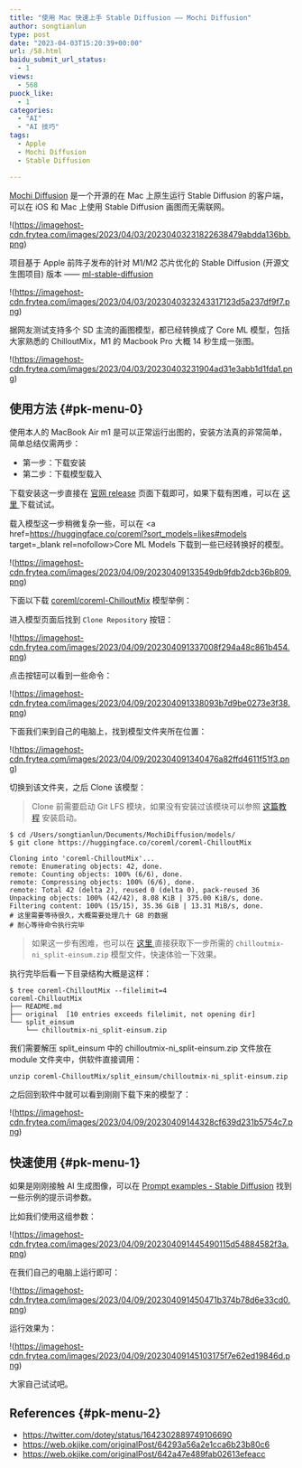 ```yaml
---
title: "使用 Mac 快速上手 Stable Diffusion —— Mochi Diffusion"
author: songtianlun
type: post
date: "2023-04-03T15:20:39+00:00"
url: /58.html
baidu_submit_url_status:
  - 1
views:
  - 568
puock_like:
  - 1
categories:
  - "AI"
  - "AI 技巧"
tags:
  - Apple
  - Mochi Diffusion
  - Stable Diffusion

---
```

<a href=https://github.com/godly-devotion/MochiDiffusion target=_blank  rel=nofollow>Mochi Diffusion</a> 是一个开源的在 Mac 上原生运行 Stable Diffusion 的客户端，可以在 iOS 和 Mac 上使用 Stable Diffusion 画图而无需联网。

!(https://imagehost-cdn.frytea.com/images/2023/04/03/20230403231822638479abdda136bb.png)

项目基于 Apple 前阵子发布的针对 M1/M2 芯片优化的 Stable Diffusion (开源文生图项目) 版本 —— <a href=https://github.com/apple/ml-stable-diffusion target=_blank  rel=nofollow>ml-stable-diffusion</a>

!(https://imagehost-cdn.frytea.com/images/2023/04/03/2023040323243317123d5a237df9f7.png)

据网友测试支持多个 SD 主流的画图模型，都已经转换成了 Core ML 模型，包括大家熟悉的 ChilloutMix，M1 的 Macbook Pro 大概 14 秒生成一张图。

!(https://imagehost-cdn.frytea.com/images/2023/04/03/20230403231904ad31e3abb1d1fda1.png)

## 使用方法  {#pk-menu-0}

使用本人的 MacBook Air m1 是可以正常运行出图的，安装方法真的非常简单，简单总结仅需两步：

  * 第一步：下载安装
  * 第二步：下载模型载入

下载安装这一步直接在  <a href=https://github.com/godly-devotion/MochiDiffusion/releases target=_blank  rel=nofollow>官网 release</a> 页面下载即可，如果下载有困难，可以在  <a href=https://res.frytea.com/Dev/MochiDiffusion target=_blank  rel=nofollow>这里 </a> 下载试试。

载入模型这一步稍微复杂一些，可以在 <a href=https://huggingface.co/coreml?sort_models=likes#models target=_blank  rel=nofollow>Core ML Models</a> 下载到一些已经转换好的模型。

!(https://imagehost-cdn.frytea.com/images/2023/04/09/20230409133549db9fdb2dcb36b809.png)

下面以下载 <a href=https://huggingface.co/coreml/coreml-ChilloutMix target=_blank  rel=nofollow>coreml/coreml-ChilloutMix</a> 模型举例：

进入模型页面后找到 `Clone Repository` 按钮：

!(https://imagehost-cdn.frytea.com/images/2023/04/09/202304091337008f294a48c861b454.png)

点击按钮可以看到一些命令：

!(https://imagehost-cdn.frytea.com/images/2023/04/09/202304091338093b7d9be0273e3f38.png)

下面我们来到自己的电脑上，找到模型文件夹所在位置：

!(https://imagehost-cdn.frytea.com/images/2023/04/09/202304091340476a82ffd4611f51f3.png)

切换到该文件夹，之后 Clone 该模型：

> Clone 前需要启动 Git LFS 模块，如果没有安装过该模块可以参照  [这篇教程][1] 安装启动。

<pre><code class=language-bash>$ cd /Users/songtianlun/Documents/MochiDiffusion/models/
$ git clone https://huggingface.co/coreml/coreml-ChilloutMix

Cloning into &#039;coreml-ChilloutMix&#039;...
remote: Enumerating objects: 42, done.
remote: Counting objects: 100% (6/6), done.
remote: Compressing objects: 100% (6/6), done.
remote: Total 42 (delta 2), reused 0 (delta 0), pack-reused 36
Unpacking objects: 100% (42/42), 8.08 KiB | 375.00 KiB/s, done.
Filtering content: 100% (15/15), 35.36 GiB | 13.31 MiB/s, done.
# 这里需要等待很久，大概需要处理几十 GB 的数据
# 耐心等待命令执行完毕 </code></pre>

> 如果这一步有困难，也可以在  <a href=https://res.frytea.com/Dev/MochiDiffusion target=_blank  rel=nofollow>这里 </a> 直接获取下一步所需的 `chilloutmix-ni_split-einsum.zip` 模型文件，快速体验一下效果。

执行完毕后看一下目录结构大概是这样：

<pre><code class=language-bash>$ tree coreml-ChilloutMix --filelimit=4
coreml-ChilloutMix
├── README.md
├── original  [10 entries exceeds filelimit, not opening dir]
└── split_einsum
    └── chilloutmix-ni_split-einsum.zip</code></pre>

我们需要解压 split\_einsum 中的 chilloutmix-ni\_split-einsum.zip 文件放在 module 文件夹中，供软件直接调用：

<pre><code class=language-bash>unzip coreml-ChilloutMix/split_einsum/chilloutmix-ni_split-einsum.zip
</code></pre>

之后回到软件中就可以看到刚刚下载下来的模型了：

!(https://imagehost-cdn.frytea.com/images/2023/04/09/20230409144328cf639d231b5754c7.png)

## 快速使用  {#pk-menu-1}

如果是刚刚接触 AI 生成图像，可以在 <a href=https://stablediffusion.fr/prompts target=_blank  rel=nofollow>Prompt examples - Stable Diffusion</a> 找到一些示例的提示词参数。

比如我们使用这组参数：

!(https://imagehost-cdn.frytea.com/images/2023/04/09/202304091445490115d54884582f3a.png)

在我们自己的电脑上运行即可：

!(https://imagehost-cdn.frytea.com/images/2023/04/09/202304091450471b374b78d6e33cd0.png)

运行效果为：

!(https://imagehost-cdn.frytea.com/images/2023/04/09/20230409145103175f7e62ed19846d.png)

大家自己试试吧。

## References {#pk-menu-2}

  * <a href=https://twitter.com/dotey/status/1642302889749106690 target=_blank  rel=nofollow>https://twitter.com/dotey/status/1642302889749106690</a>
  * <a href=https://web.okjike.com/originalPost/64293a56a2e1cca6b23b80c6 target=_blank  rel=nofollow>https://web.okjike.com/originalPost/64293a56a2e1cca6b23b80c6</a>
  * <a href=https://web.okjike.com/originalPost/642a47e489fab02613efeacc target=_blank  rel=nofollow>https://web.okjike.com/originalPost/642a47e489fab02613efeacc</a>

 [1]: https://skybyte.me/65.html
